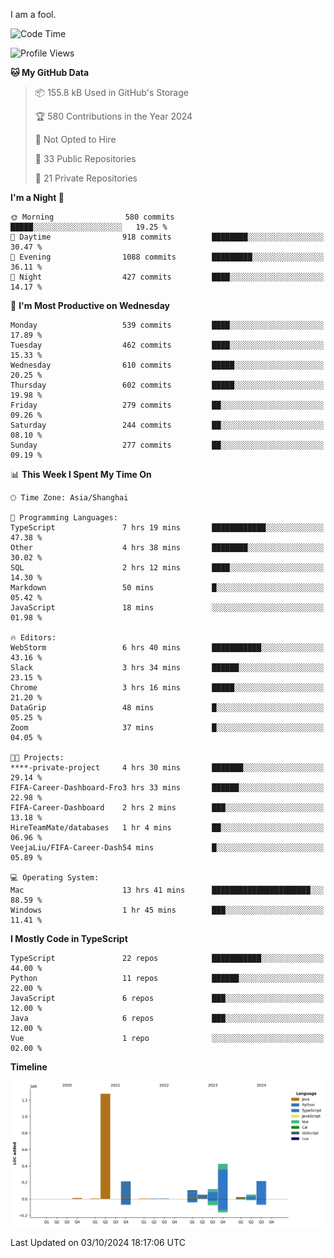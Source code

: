 I am a fool.

<!--START_SECTION:waka-->
![Code Time](http://img.shields.io/badge/Code%20Time-1%2C889%20hrs-blue)

![Profile Views](http://img.shields.io/badge/Profile%20Views-0-blue)

**🐱 My GitHub Data** 

> 📦 155.8 kB Used in GitHub's Storage 
 > 
> 🏆 580 Contributions in the Year 2024
 > 
> 🚫 Not Opted to Hire
 > 
> 📜 33 Public Repositories 
 > 
> 🔑 21 Private Repositories 
 > 
**I'm a Night 🦉** 

```text
🌞 Morning                580 commits         █████░░░░░░░░░░░░░░░░░░░░   19.25 % 
🌆 Daytime                918 commits         ████████░░░░░░░░░░░░░░░░░   30.47 % 
🌃 Evening                1088 commits        █████████░░░░░░░░░░░░░░░░   36.11 % 
🌙 Night                  427 commits         ████░░░░░░░░░░░░░░░░░░░░░   14.17 % 
```
📅 **I'm Most Productive on Wednesday** 

```text
Monday                   539 commits         ████░░░░░░░░░░░░░░░░░░░░░   17.89 % 
Tuesday                  462 commits         ████░░░░░░░░░░░░░░░░░░░░░   15.33 % 
Wednesday                610 commits         █████░░░░░░░░░░░░░░░░░░░░   20.25 % 
Thursday                 602 commits         █████░░░░░░░░░░░░░░░░░░░░   19.98 % 
Friday                   279 commits         ██░░░░░░░░░░░░░░░░░░░░░░░   09.26 % 
Saturday                 244 commits         ██░░░░░░░░░░░░░░░░░░░░░░░   08.10 % 
Sunday                   277 commits         ██░░░░░░░░░░░░░░░░░░░░░░░   09.19 % 
```


📊 **This Week I Spent My Time On** 

```text
🕑︎ Time Zone: Asia/Shanghai

💬 Programming Languages: 
TypeScript               7 hrs 19 mins       ████████████░░░░░░░░░░░░░   47.38 % 
Other                    4 hrs 38 mins       ████████░░░░░░░░░░░░░░░░░   30.02 % 
SQL                      2 hrs 12 mins       ████░░░░░░░░░░░░░░░░░░░░░   14.30 % 
Markdown                 50 mins             █░░░░░░░░░░░░░░░░░░░░░░░░   05.42 % 
JavaScript               18 mins             ░░░░░░░░░░░░░░░░░░░░░░░░░   01.98 % 

🔥 Editors: 
WebStorm                 6 hrs 40 mins       ███████████░░░░░░░░░░░░░░   43.16 % 
Slack                    3 hrs 34 mins       ██████░░░░░░░░░░░░░░░░░░░   23.15 % 
Chrome                   3 hrs 16 mins       █████░░░░░░░░░░░░░░░░░░░░   21.20 % 
DataGrip                 48 mins             █░░░░░░░░░░░░░░░░░░░░░░░░   05.25 % 
Zoom                     37 mins             █░░░░░░░░░░░░░░░░░░░░░░░░   04.05 % 

🐱‍💻 Projects: 
****-private-project     4 hrs 30 mins       ███████░░░░░░░░░░░░░░░░░░   29.14 % 
FIFA-Career-Dashboard-Fro3 hrs 33 mins       ██████░░░░░░░░░░░░░░░░░░░   22.98 % 
FIFA-Career-Dashboard    2 hrs 2 mins        ███░░░░░░░░░░░░░░░░░░░░░░   13.18 % 
HireTeamMate/databases   1 hr 4 mins         ██░░░░░░░░░░░░░░░░░░░░░░░   06.96 % 
VeejaLiu/FIFA-Career-Dash54 mins             █░░░░░░░░░░░░░░░░░░░░░░░░   05.89 % 

💻 Operating System: 
Mac                      13 hrs 41 mins      ██████████████████████░░░   88.59 % 
Windows                  1 hr 45 mins        ███░░░░░░░░░░░░░░░░░░░░░░   11.41 % 
```

**I Mostly Code in TypeScript** 

```text
TypeScript               22 repos            ███████████░░░░░░░░░░░░░░   44.00 % 
Python                   11 repos            ██████░░░░░░░░░░░░░░░░░░░   22.00 % 
JavaScript               6 repos             ███░░░░░░░░░░░░░░░░░░░░░░   12.00 % 
Java                     6 repos             ███░░░░░░░░░░░░░░░░░░░░░░   12.00 % 
Vue                      1 repo              ░░░░░░░░░░░░░░░░░░░░░░░░░   02.00 % 
```



**Timeline**

![Lines of Code chart](https://raw.githubusercontent.com/VeejaLiu/VeejaLiu/master/assets/bar_graph.png)


 Last Updated on 03/10/2024 18:17:06 UTC
<!--END_SECTION:waka-->
